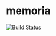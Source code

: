 # memoria
[![Build Status](https://travis-ci.org/EgorFlamingo/memoria.svg?branch=master)](https://travis-ci.org/EgorFlamingo/memoria)
